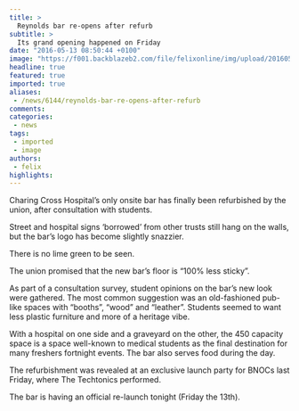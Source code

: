 ```yaml
---
title: >
  Reynolds bar re-opens after refurb
subtitle: >
  Its grand opening happened on Friday
date: "2016-05-13 08:50:44 +0100"
image: "https://f001.backblazeb2.com/file/felixonline/img/upload/201605131050-felix-REYNOLDS.jpg"
headline: true
featured: true
imported: true
aliases:
 - /news/6144/reynolds-bar-re-opens-after-refurb
comments:
categories:
 - news
tags:
 - imported
 - image
authors:
 - felix
highlights:
---
```


Charing Cross Hospital’s only onsite bar has finally been refurbished by the union, after consultation with students.

Street and hospital signs ‘borrowed’ from other trusts still hang on the walls, but the bar’s logo has become slightly snazzier.

There is no lime green to be seen.

The union promised that the new bar’s floor is “100% less sticky”.

As part of a consultation survey, student opinions on the bar’s new look were gathered. The most common suggestion was an old-fashioned pub-like spaces with “booths”, “wood” and “leather”. Students seemed to want less plastic furniture and more of a heritage vibe.

With a hospital on one side and a graveyard on the other, the 450 capacity space is a space well-known to medical students as the final destination for many freshers fortnight events. The bar also serves food during the day.

The refurbishment was revealed at an exclusive launch party for BNOCs last Friday, where The Techtonics performed.

The bar is having an official re-launch tonight (Friday the 13th).
